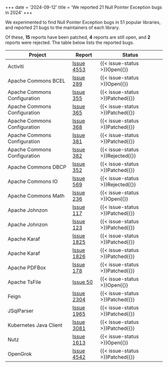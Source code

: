+++
date = '2024-09-12'
title = 'We reported 21 Null Pointer Exception bugs in 2024'
+++

We experimented to find Null Pointer Exception bugs in 51 popular libraries,
and reported 21 bugs to the maintainers of each library.

Of these, **15** reports have been patched, **4** reports are still open, and **2** reports were rejected.
The table below lists the reported bugs.

|Project|Report|Status|
|----|----|----|
|Activiti|[Issue 4553](https://github.com/Activiti/Activiti/issues/4553)|{{< issue-status >}}Open{{</issue-status>}}|
|Apache Commons BCEL|[Issue 289](https://github.com/apache/commons-bcel/pull/289)|{{< issue-status >}}Open{{</issue-status>}}|
|Apache Commons Configuration|[Issue 355](https://github.com/apache/commons-configuration/pull/355)|{{< issue-status >}}Patched{{</issue-status>}}|
|Apache Commons Configuration|[Issue 365](https://github.com/apache/commons-configuration/pull/365)|{{< issue-status >}}Patched{{</issue-status>}}|
|Apache Commons Configuration|[Issue 368](https://github.com/apache/commons-configuration/pull/368)|{{< issue-status >}}Patched{{</issue-status>}}|
|Apache Commons Configuration|[Issue 381](https://github.com/apache/commons-configuration/pull/381)|{{< issue-status >}}Patched{{</issue-status>}}|
|Apache Commons Configuration|[Issue 382](https://github.com/apache/commons-configuration/pull/382)|{{< issue-status >}}Rejected{{</issue-status>}}|
|Apache Commons DBCP|[Issue 352](https://github.com/apache/commons-dbcp/pull/352)|{{< issue-status >}}Patched{{</issue-status>}}|
|Apache Commons IO|[Issue 569](https://github.com/apache/commons-io/pull/569)|{{< issue-status >}}Rejected{{</issue-status>}}|
|Apache Commons Math|[Issue 236](https://github.com/apache/commons-math/pull/236)|{{< issue-status >}}Open{{</issue-status>}}|
|Apache Johnzon|[Issue 117](https://github.com/apache/johnzon/pull/117)|{{< issue-status >}}Patched{{</issue-status>}}|
|Apache Johnzon|[Issue 123](https://github.com/apache/johnzon/pull/123)|{{< issue-status >}}Patched{{</issue-status>}}|
|Apache Karaf|[Issue 1825](https://github.com/apache/karaf/pull/1825)|{{< issue-status >}}Patched{{</issue-status>}}|
|Apache Karaf|[Issue 1826](https://github.com/apache/karaf/pull/1826)|{{< issue-status >}}Patched{{</issue-status>}}|
|Apache PDFBox|[Issue 178](https://github.com/apache/pdfbox/pull/178)|{{< issue-status >}}Patched{{</issue-status>}}|
|Apache TsFile|[Issue 50](https://github.com/apache/tsfile/pull/50)|{{< issue-status >}}Open{{</issue-status>}}|
|Feign|[Issue 2304](https://github.com/OpenFeign/feign/pull/2304)|{{< issue-status >}}Patched{{</issue-status>}}|
|JSqlParser|[Issue 1965](https://github.com/JSQLParser/JSqlParser/pull/1965)|{{< issue-status >}}Patched{{</issue-status>}}|
|Kubernetes Java Client|[Issue 3081](https://github.com/kubernetes-client/java/pull/3081)|{{< issue-status >}}Patched{{</issue-status>}}|
|Nutz|[Issue 1613](https://github.com/nutzam/nutz/pull/1613)|{{< issue-status >}}Open{{</issue-status>}}|
|OpenGrok|[Issue 4542](https://github.com/oracle/opengrok/pull/4542)|{{< issue-status >}}Patched{{</issue-status>}}|